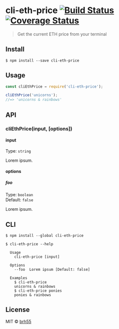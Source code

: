 # cli-eth-price [![Build Status](https://travis-ci.org/brh55/cli-eth-price.svg?branch=master)](https://travis-ci.org/brh55/cli-eth-price) [![Coverage Status](https://coveralls.io/repos/github/brh55/cli-eth-price/badge.svg?branch=master)](https://coveralls.io/github/brh55/cli-eth-price?branch=master)

> Get the current ETH price from your terminal


## Install

```
$ npm install --save cli-eth-price
```


## Usage

```js
const cliEthPrice = require('cli-eth-price');

cliEthPrice('unicorns');
//=> 'unicorns & rainbows'
```


## API

### cliEthPrice(input, [options])

#### input

Type: `string`

Lorem ipsum.

#### options

##### foo

Type: `boolean`<br>
Default: `false`

Lorem ipsum.


## CLI

```
$ npm install --global cli-eth-price
```

```
$ cli-eth-price --help

  Usage
    cli-eth-price [input]

  Options
    --foo  Lorem ipsum [Default: false]

  Examples
    $ cli-eth-price
    unicorns & rainbows
    $ cli-eth-price ponies
    ponies & rainbows
```


## License

MIT © [brh55](https://github.com/brh55/cli-eth-price)
